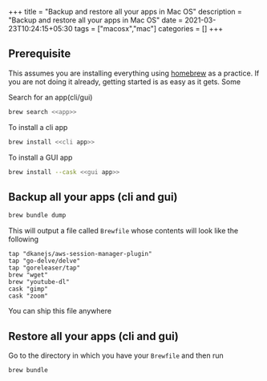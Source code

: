 +++
title = "Backup and restore all your apps in Mac OS"
description = "Backup and restore all your apps in Mac OS"
date = 2021-03-23T10:24:15+05:30
tags = ["macosx","mac"]
categories = []
+++

## Prerequisite

This assumes you are installing everything using [homebrew](https://brew.sh/) as a practice.
If you are not doing it already, getting started is as easy as it gets. Some

Search for an app(cli/gui)
```bash
brew search <<app>>
```
To install a cli app
```bash
brew install <<cli app>>
```
To install a GUI app
```bash
brew install --cask <<gui app>>
```

## Backup all your apps (cli and gui)
```bash
brew bundle dump
```

This will output a file called `Brewfile` whose contents will look like the following

```
tap "dkanejs/aws-session-manager-plugin"
tap "go-delve/delve"
tap "goreleaser/tap"
brew "wget"
brew "youtube-dl"
cask "gimp"
cask "zoom"
```

You can ship this file anywhere

## Restore all your apps (cli and gui)

Go to the directory in which you have your `Brewfile` and then run
```bash
brew bundle
```